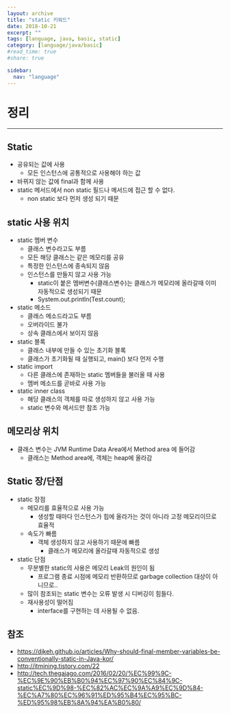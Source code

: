 ```yaml
---
layout: archive
title: "static 키워드"
date: 2018-10-21
excerpt: ""
tags: [language, java, basic, static]
category: [language/java/basic]
#read_time: true
#share: true

sidebar:
  nav: "language"
---
```


# 정리

* * *

## Static

* 공유되는 값에 사용
  * 모든 인스턴스에 공통적으로 사용해야 하는 값
* 바뀌지 않는 값에 final과 함께 사용
* static 메서드에서 non static 필드나 메서드에 접근 할 수 없다.
  * non static 보다 먼저 생성 되기 때문

## static 사용 위치

* static 멤버 변수
  * 클래스 변수라고도 부름
  * 모든 해당 클래스는 같은 메모리를 공유
  * 특정한 인스턴스에 종속되지 않음
  * 인스턴스를 만들지 않고 사용 가능
    * static이 붙은 멤버변수(클래스변수)는 클래스가 메모리에 올라갈때 이미 자동적으로
   생성되기 때문
    * System.out.println(Test.count);
* static 메소드
  * 클래스 메소드라고도 부름
  * 오버라이드 불가
  * 상속 클래스에서 보이지 않음
* static 블록
  * 클래스 내부에 만들 수 있는 초기화 블록
  * 클래스가 초기화될 때 실행되고, main() 보다 먼저 수행
* static import
  * 다른 클래스에 존재하는 static 멤버들을 불러올 때 사용
  * 멤버 메소드를 곧바로 사용 가능
* static inner class
  * 해당 클래스의 객체를 따로 생성하지 않고 사용 가능
  * static 변수와 메서드만 참조 가능

## 메모리상 위치

* 클래스 변수는 JVM Runtime Data Area에서 Method area 에 들어감
  * 클래스는 Method area에, 객체는 heap에 올라감

## Static 장/단점

* static 장점
  * 메모리를 효율적으로 사용 가능
    * 생성할 때마다 인스턴스가 힙에 올라가는 것이 아니라 고정 메모리이므로 효율적
  * 속도가 빠름
    * 객체 생성하지 않고 사용하기 때문에 빠름
      * 클래스가 메모리에 올라갈때 자동적으로 생성
* static 단점
  * 무분별한 static의 사용은 메모리 Leak의 원인이 됨
    * 프로그램 종료 시점에 메모리 반환하므로 garbage collection 대상이 아니므로..
  * 많이 참조되는 static 변수는 오류 발생 시 디버깅이 힘들다.
  * 재사용성이 떨어짐
    * interface를 구현하는 데 사용될 수 없음.

## 참조

* <https://djkeh.github.io/articles/Why-should-final-member-variables-be-conventionally-static-in-Java-kor/>
* <http://itmining.tistory.com/22>
* <http://tech.thegajago.com/2016/02/20/%EC%99%9C-%EC%9E%90%EB%B0%94%EC%97%90%EC%84%9C-static%EC%9D%98-%EC%82%AC%EC%9A%A9%EC%9D%84-%EC%A7%80%EC%96%91%ED%95%B4%EC%95%BC-%ED%95%98%EB%8A%94%EA%B0%80/>
